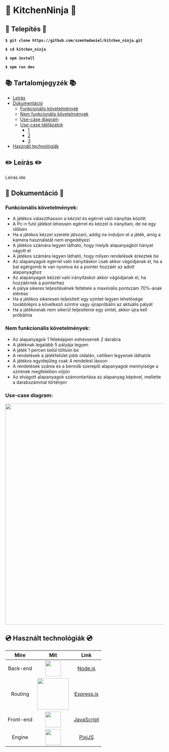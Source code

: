 # 🔪 KitchenNinja 🔪

## 🍗 Telepítés 🍗

**`$ git clone https://github.com/szentedaniel/kitchen_ninja.git`**

**`$ cd kitchen_ninja`**

**`$ npm install`**

**`$ npm run dev`**

## 📚 Tartalomjegyzék 📚

- [Leírás](#-leírás-)
- [Dokumentáció](#-dokumentáció-)
  - [Funkcionális követelmények](#funkcionális-követelmények)
  - [Nem funkcionális követelmények](#nem-funkcionális-követelmények)
  - [Use-case diagram](#use-case-diagram)
  - [Use-case táblázatok](#)
    - [1](#)
    - [2](#)
    - [3](#)
- [Használt technológiák](#-használt-technológiák-)

## ✏️ Leírás ✏️

Leírás ide

## 📄 Dokumentáció 📄

### Funkcionális követelmények:

- A játékos választhasson a kézzel és egérrel való irányítás között  
- A Pc-n futó játékot lehessen egérrel és kézzel is irányítani, de ne egy időben  
- Ha a játékos kézzel szerete játszani, addig ne induljon el a játék, amíg a kamera használatát nem engedélyezi  
- A játékos számára legyen látható, hogy melyik alapanyagból hányat vágott el  
- A játékos számára legyen látható, hogy milyen rendelések érkeztek be  
- Az alapanyagok egérrel való irányításkor csak akkor vágódjanak el, ha a bal egérgomb le van nyomva és a pointer hozzáér az adott alapanyaghoz  
- Az alapanyagok kézzel való irányításkor akkor vágódjanak el, ha hozzáérnek a pointerhez  
- A pálya sikeres teljesítésének feltétele a maximális pontszám 70%-ának elérése  
- Ha a játékos sikeresen teljesített egy szintet legyen lehetősége továbblépni a következő szintre vagy újrapróbálni az aktuális pályát  
- Ha a játékosnak nem sikerül teljesítenie egy sintet, akkor újra kell próbálnia  

### Nem funkcionális követelmények:

- Az alapanyagok 1 féleképpen eshessenek 2 darabra  
- A játéknak legalább 5 pályája legyen  
- A játék 1 percen belül töltsön be  
- A rendelések a játékfelület jobb oldalán, cetliken legyenek láthatók  
- A játékos egyidejűleg csak 4 rendelést lásson  
- A rendelések száma és a bennűk szereplő alapanyagok mennyisége a szintnek megfelelően nőjön  
- Az elvágott alapanyagok számontartása az alapanyag képével, mellette a darabszámmal történjen  

### Use-case diagram:

<p align="center">
  <img src="#ide-kell-link" width="700">
</p>

## 💿 Használt technológiák 💿

|   Mire    |                                                                                Mit                                                                                 |                 Link                 |
| :--------: | :-------------------------------------------------------------------------------------------------------------------------------------------------------------: | :------------------------------: |
| Back-end  |  <a href="https://nodejs.org/en/"><img width=50px src="https://www.pinclipart.com/picdir/middle/102-1024697_related-wallpapers-node-js-logo-png-clipart.png"></a>   |  [Node.js](https://nodejs.org/en/)   |
|  Routing  |   <a href="https://expressjs.com/"><img width=100px src="https://upload.wikimedia.org/wikipedia/commons/6/64/Expressjs.png"></a>    | [Express.js](https://expressjs.com/) |
| Front-end |    <a href="https://www.javascript.com/"><img width=50px src="https://upload.wikimedia.org/wikipedia/commons/thumb/9/99/Unofficial_JavaScript_logo_2.svg/768px-Unofficial_JavaScript_logo_2.svg.png"></a>     |   [JavaScript](https://www.javascript.com/)   |
| Engine |    <a href="https://www.pixijs.com/"><img width=50px src="https://www.markhawkinsdesigns.com/images/blog/pixijs.jpg"></a>     |   [PixiJS](https://www.pixijs.com/)   |

